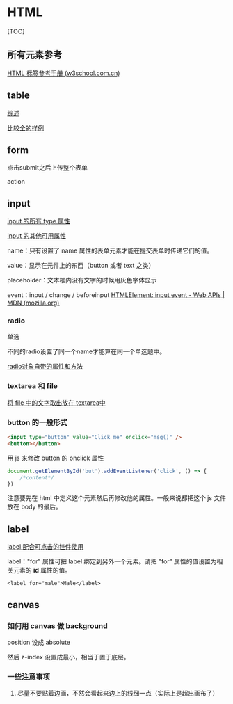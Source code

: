 # HTML

[TOC]

## 所有元素参考

[HTML 标签参考手册 (w3school.com.cn)](https://www.w3school.com.cn/tags/index.asp)



## table

[综述](https://www.runoob.com/html/html-tables.html)

[比较全的样例](https://c.runoob.com/codedemo/3187/)



## form

点击submit之后上传整个表单

action



## input

[input 的所有 type 属性](https://www.w3school.com.cn/tags/att_input_type.asp)

[input 的其他可用属性](https://www.w3school.com.cn/tags/tag_input.asp)

name：只有设置了 name 属性的表单元素才能在提交表单时传递它们的值。

value：显示在元件上的东西（button 或者 text 之类）

placeholder：文本框内没有文字的时候用灰色字体显示

event：input / change / beforeinput [HTMLElement: input event - Web APIs | MDN (mozilla.org)](https://developer.mozilla.org/en-US/docs/Web/API/HTMLElement/input_event)

### radio

单选

不同的radio设置了同一个name才能算在同一个单选题中。

[radio对象自带的属性和方法](https://www.w3school.com.cn/jsref/dom_obj_radio.asp)

### textarea 和 file

[将 file 中的文字取出放在 textarea中](https://blog.csdn.net/zxl_1996/article/details/105781714)



### button 的一般形式

```html
<input type="button" value="Click me" onclick="msg()" />
<button></button>
```

用 js 来修改 button 的 onclick 属性

```javascript
document.getElementById('but').addEventListener('click', () => {
	/*content*/
})
```

注意要先在 html 中定义这个元素然后再修改他的属性。一般来说都把这个 js 文件放在 body 的最后。

## label



[label 配合可点击的控件使用](https://www.w3school.com.cn/tags/tag_label.asp)

label："for" 属性可把 label 绑定到另外一个元素。请把 "for" 属性的值设置为相关元素的 **id** 属性的值。

`<label for="male">Male</label>`



## canvas

### 如何用 canvas 做 background

position 设成 absolute

然后 z-index 设置成最小，相当于置于底层。



### 一些注意事项

1. 尽量不要贴着边画，不然会看起来边上的线细一点（实际上是超出画布了）
